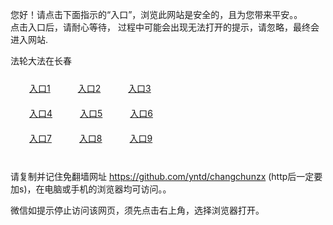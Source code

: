 您好！请点击下面指示的“入口”，浏览此网站是安全的，且为您带来平安。。 <br/>
点击入口后，请耐心等待， 过程中可能会出现无法打开的提示，请忽略，最终会进入网站. </br>

法轮大法在长春<br/>
<div style="padding:10px"><a style="margin:20px" target="_blank" href="https://db3t7q5bjewkg.cloudfront.net/2Qpsp?aljjup" id="ccLink1" rel="nofollow">入口1</a> <a target="_blank" style="margin:20px" href="https://d3uo3pkw9hk7vl.cloudfront.net/2Qpsp?jpmawz" id="ccLink2" rel="nofollow">入口2</a> <a style="margin:20px" target="_blank" href="https://d2wyck9ga6bydk.cloudfront.net/2Qpsp?fcdaud" id="ccLink3" rel="nofollow">入口3</a></div>

<div style="padding:10px" ><a style="margin:20px" target="_blank" href="https://db3t7q5bjewkg.cloudfront.net/2Qpsp?aljjup" id="ccLink4" rel="nofollow">入口4</a> <a style="margin:20px" href="https://d3uo3pkw9hk7vl.cloudfront.net/2Qpsp?jpmawz" target="_blank" id="ccLink5" rel="nofollow">入口5</a> <a style="margin:20px" href="https://d2wyck9ga6bydk.cloudfront.net/2Qpsp?fcdaud" target="_blank" id="ccLink6" rel="nofollow">入口6</a></div>

<div style="padding:10px"><a style="margin:20px" target="_blank" href="https://db3t7q5bjewkg.cloudfront.net/2Qpsp?aljjup" id="ccLink7" rel="nofollow">入口7</a> <a style="margin:20px" href="https://d3uo3pkw9hk7vl.cloudfront.net/2Qpsp?jpmawz" target="_blank" id="ccLink8" rel="nofollow">入口8</a> <a style="margin:20px" target="_blank" href="https://d2wyck9ga6bydk.cloudfront.net/2Qpsp?fcdaud" id="ccLink9" rel="nofollow">入口9</a></div>

<br/>



请复制并记住免翻墙网址 https://github.com/yntd/changchunzx (http后一定要加s)，在电脑或手机的浏览器均可访问。。<br/>

微信如提示停止访问该网页，须先点击右上角，选择浏览器打开。
